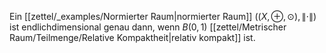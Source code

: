 Ein [[zettel/_examples/Normierter Raum|normierter Raum]] $((X, \oplus, \odot), \| \cdot \|)$ ist endlichdimensional genau dann, wenn $B(0, 1)$ [[zettel/Metrischer Raum/Teilmenge/Relative Kompaktheit|relativ kompakt]] ist.